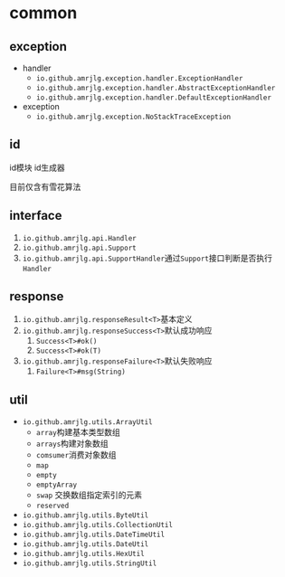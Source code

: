 # common

## exception
- handler
  - `io.github.amrjlg.exception.handler.ExceptionHandler`
  - `io.github.amrjlg.exception.handler.AbstractExceptionHandler`
  - `io.github.amrjlg.exception.handler.DefaultExceptionHandler`
- exception
  - `io.github.amrjlg.exception.NoStackTraceException`

## id
id模块 id生成器

目前仅含有雪花算法

## interface
1. `io.github.amrjlg.api.Handler`
2. `io.github.amrjlg.api.Support`
3. `io.github.amrjlg.api.SupportHandler`通过`Support`接口判断是否执行`Handler`

## response
1. `io.github.amrjlg.responseResult<T>`基本定义
2. `io.github.amrjlg.responseSuccess<T>`默认成功响应
   1. `Success<T>#ok()`
   2. `Success<T>#ok(T)`
3. `io.github.amrjlg.responseFailure<T>`默认失败响应
   1. `Failure<T>#msg(String)`

## util
- `io.github.amrjlg.utils.ArrayUtil`
  - `array`构建基本类型数组
  - `arrays`构建对象数组
  - `comsumer`消费对象数组
  - `map`
  - `empty`
  - `emptyArray`
  - `swap` 交换数组指定索引的元素
  - `reserved`
- `io.github.amrjlg.utils.ByteUtil`
- `io.github.amrjlg.utils.CollectionUtil`
- `io.github.amrjlg.utils.DateTimeUtil`
- `io.github.amrjlg.utils.DateUtil`
- `io.github.amrjlg.utils.HexUtil`
- `io.github.amrjlg.utils.StringUtil`
